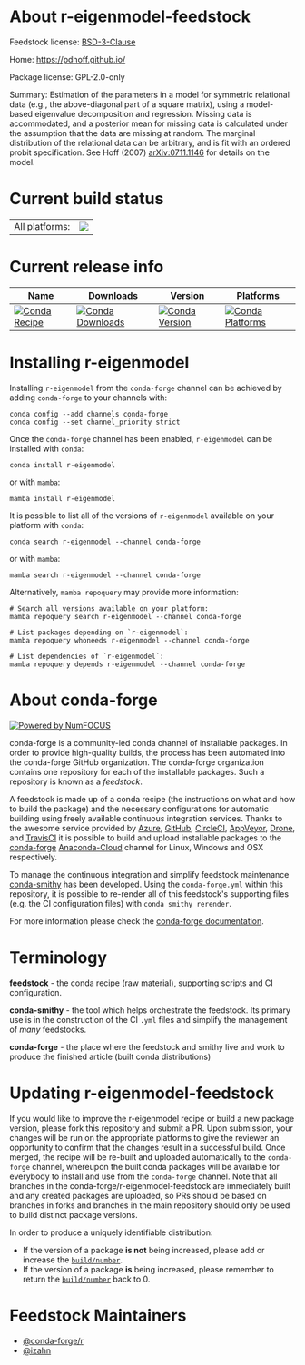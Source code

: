 About r-eigenmodel-feedstock
============================

Feedstock license: [BSD-3-Clause](https://github.com/conda-forge/r-eigenmodel-feedstock/blob/main/LICENSE.txt)

Home: https://pdhoff.github.io/

Package license: GPL-2.0-only

Summary: Estimation of the parameters in a model for symmetric relational data (e.g., the above-diagonal part of a square matrix), using a model-based eigenvalue decomposition and regression. Missing data is accommodated, and a posterior mean for missing data is calculated under the assumption that the data are missing at random. The marginal distribution of the relational data can be arbitrary, and is fit with an ordered probit specification. See Hoff (2007) <arXiv:0711.1146> for details on the model.

Current build status
====================


<table><tr><td>All platforms:</td>
    <td>
      <a href="https://dev.azure.com/conda-forge/feedstock-builds/_build/latest?definitionId=13363&branchName=main">
        <img src="https://dev.azure.com/conda-forge/feedstock-builds/_apis/build/status/r-eigenmodel-feedstock?branchName=main">
      </a>
    </td>
  </tr>
</table>

Current release info
====================

| Name | Downloads | Version | Platforms |
| --- | --- | --- | --- |
| [![Conda Recipe](https://img.shields.io/badge/recipe-r--eigenmodel-green.svg)](https://anaconda.org/conda-forge/r-eigenmodel) | [![Conda Downloads](https://img.shields.io/conda/dn/conda-forge/r-eigenmodel.svg)](https://anaconda.org/conda-forge/r-eigenmodel) | [![Conda Version](https://img.shields.io/conda/vn/conda-forge/r-eigenmodel.svg)](https://anaconda.org/conda-forge/r-eigenmodel) | [![Conda Platforms](https://img.shields.io/conda/pn/conda-forge/r-eigenmodel.svg)](https://anaconda.org/conda-forge/r-eigenmodel) |

Installing r-eigenmodel
=======================

Installing `r-eigenmodel` from the `conda-forge` channel can be achieved by adding `conda-forge` to your channels with:

```
conda config --add channels conda-forge
conda config --set channel_priority strict
```

Once the `conda-forge` channel has been enabled, `r-eigenmodel` can be installed with `conda`:

```
conda install r-eigenmodel
```

or with `mamba`:

```
mamba install r-eigenmodel
```

It is possible to list all of the versions of `r-eigenmodel` available on your platform with `conda`:

```
conda search r-eigenmodel --channel conda-forge
```

or with `mamba`:

```
mamba search r-eigenmodel --channel conda-forge
```

Alternatively, `mamba repoquery` may provide more information:

```
# Search all versions available on your platform:
mamba repoquery search r-eigenmodel --channel conda-forge

# List packages depending on `r-eigenmodel`:
mamba repoquery whoneeds r-eigenmodel --channel conda-forge

# List dependencies of `r-eigenmodel`:
mamba repoquery depends r-eigenmodel --channel conda-forge
```


About conda-forge
=================

[![Powered by
NumFOCUS](https://img.shields.io/badge/powered%20by-NumFOCUS-orange.svg?style=flat&colorA=E1523D&colorB=007D8A)](https://numfocus.org)

conda-forge is a community-led conda channel of installable packages.
In order to provide high-quality builds, the process has been automated into the
conda-forge GitHub organization. The conda-forge organization contains one repository
for each of the installable packages. Such a repository is known as a *feedstock*.

A feedstock is made up of a conda recipe (the instructions on what and how to build
the package) and the necessary configurations for automatic building using freely
available continuous integration services. Thanks to the awesome service provided by
[Azure](https://azure.microsoft.com/en-us/services/devops/), [GitHub](https://github.com/),
[CircleCI](https://circleci.com/), [AppVeyor](https://www.appveyor.com/),
[Drone](https://cloud.drone.io/welcome), and [TravisCI](https://travis-ci.com/)
it is possible to build and upload installable packages to the
[conda-forge](https://anaconda.org/conda-forge) [Anaconda-Cloud](https://anaconda.org/)
channel for Linux, Windows and OSX respectively.

To manage the continuous integration and simplify feedstock maintenance
[conda-smithy](https://github.com/conda-forge/conda-smithy) has been developed.
Using the ``conda-forge.yml`` within this repository, it is possible to re-render all of
this feedstock's supporting files (e.g. the CI configuration files) with ``conda smithy rerender``.

For more information please check the [conda-forge documentation](https://conda-forge.org/docs/).

Terminology
===========

**feedstock** - the conda recipe (raw material), supporting scripts and CI configuration.

**conda-smithy** - the tool which helps orchestrate the feedstock.
                   Its primary use is in the construction of the CI ``.yml`` files
                   and simplify the management of *many* feedstocks.

**conda-forge** - the place where the feedstock and smithy live and work to
                  produce the finished article (built conda distributions)


Updating r-eigenmodel-feedstock
===============================

If you would like to improve the r-eigenmodel recipe or build a new
package version, please fork this repository and submit a PR. Upon submission,
your changes will be run on the appropriate platforms to give the reviewer an
opportunity to confirm that the changes result in a successful build. Once
merged, the recipe will be re-built and uploaded automatically to the
`conda-forge` channel, whereupon the built conda packages will be available for
everybody to install and use from the `conda-forge` channel.
Note that all branches in the conda-forge/r-eigenmodel-feedstock are
immediately built and any created packages are uploaded, so PRs should be based
on branches in forks and branches in the main repository should only be used to
build distinct package versions.

In order to produce a uniquely identifiable distribution:
 * If the version of a package **is not** being increased, please add or increase
   the [``build/number``](https://docs.conda.io/projects/conda-build/en/latest/resources/define-metadata.html#build-number-and-string).
 * If the version of a package **is** being increased, please remember to return
   the [``build/number``](https://docs.conda.io/projects/conda-build/en/latest/resources/define-metadata.html#build-number-and-string)
   back to 0.

Feedstock Maintainers
=====================

* [@conda-forge/r](https://github.com/conda-forge/r/)
* [@izahn](https://github.com/izahn/)

